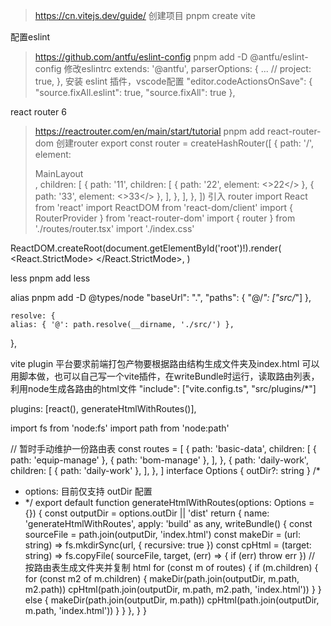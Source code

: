 > https://cn.vitejs.dev/guide/
创建项目
pnpm create vite

配置eslint
> https://github.com/antfu/eslint-config
pnpm add -D @antfu/eslint-config
修改eslintrc
extends: '@antfu',
parserOptions: {
  ...
  // project: true,
},
安装 eslint 插件，vscode配置
"editor.codeActionsOnSave": {
  "source.fixAll.eslint": true,
  "source.fixAll": true
},

react router 6
> https://reactrouter.com/en/main/start/tutorial
pnpm add react-router-dom
创建router
export const router = createHashRouter([
  {
    path: '/',
    element: <div>MainLayout <Outlet/></div>,
    children: [
      {
        path: '11',
        children: [
          { path: '22', element: <>22</> },
          { path: '33', element: <>33</> },
        ],
      },
    ],
  },
])
引入 router
import React from 'react'
import ReactDOM from 'react-dom/client'
import { RouterProvider } from 'react-router-dom'
import { router } from './routes/router.tsx'
import './index.css'

ReactDOM.createRoot(document.getElementById('root')!).render(
  <React.StrictMode>
    <RouterProvider router={router}/>
  </React.StrictMode>,
)

less
pnpm add less

alias
pnpm add -D @types/node
"baseUrl": ".",
    "paths": {
      "@/*": ["src/*"]
    },

    resolve: {
    alias: { '@': path.resolve(__dirname, './src/') },
  },

vite plugin
平台要求前端打包产物要根据路由结构生成文件夹及index.html
可以用脚本做，也可以自己写一个vite插件，在writeBundle时运行，读取路由列表，利用node生成各路由的html文件
"include": ["vite.config.ts", "src/plugins/*"]

 plugins: [react(), generateHtmlWithRoutes()],

 import fs from 'node:fs'
import path from 'node:path'

// 暂时手动维护一份路由表
const routes = [
  {
    path: 'basic-data',
    children: [
      { path: 'equip-manage' },
      { path: 'bom-manage' },
    ],
  },
  {
    path: 'daily-work',
    children: [
      { path: 'daily-work' },
    ],
  },
]
interface Options {
  outDir?: string
}
/*
* options: 目前仅支持 outDir 配置
* */
export default function generateHtmlWithRoutes(options: Options = {}) {
  const outputDir = options.outDir || 'dist'
  return {
    name: 'generateHtmlWithRoutes',
    apply: 'build' as any,
    writeBundle() {
      const sourceFile = path.join(outputDir, 'index.html')
      const makeDir = (url: string) => fs.mkdirSync(url, { recursive: true })
      const cpHtml = (target: string) => fs.copyFile(
        sourceFile,
        target,
        (err) => {
          if (err)
            throw err
        })
      // 按路由表生成文件夹并复制 html
      for (const m of routes) {
        if (m.children) {
          for (const m2 of m.children) {
            makeDir(path.join(outputDir, m.path, m2.path))
            cpHtml(path.join(outputDir, m.path, m2.path, 'index.html'))
          }
        }
        else {
          makeDir(path.join(outputDir, m.path))
          cpHtml(path.join(outputDir, m.path, 'index.html'))
        }
      }
    },
  }
}
